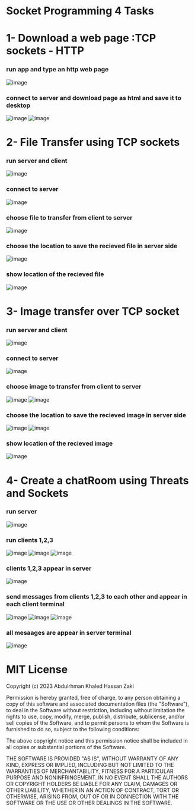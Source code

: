 # Socket Programming 4 Tasks
# 1- Download a web page :TCP sockets - HTTP 
### run app and type an http web page
![image](https://user-images.githubusercontent.com/58918060/236293481-7799890b-1a07-4272-8d20-81e7506bdf12.png)
### connect to server and download page as html and save it to desktop
![image](https://user-images.githubusercontent.com/58918060/236293517-0b2a5bda-7cd7-4405-84e0-dc038668e4b1.png)
![image](https://user-images.githubusercontent.com/58918060/236293595-cc9d098e-ac48-42f4-8ca8-4db2394756b5.png)

# 2- File Transfer using TCP sockets 
### run server and client
![image](https://user-images.githubusercontent.com/58918060/236293817-3d59772a-3f9a-4289-a39e-96f3a7225301.png)
### connect to server
![image](https://user-images.githubusercontent.com/58918060/236293863-b9d8cc3f-55e5-4c5b-bf67-e504966bd395.png)
### choose file to transfer from client to server
![image](https://user-images.githubusercontent.com/58918060/236294016-2a9e1d71-d5fe-40ca-b9bf-1c40873b8bec.png)
### choose the location to save the recieved file in server side
![image](https://user-images.githubusercontent.com/58918060/236294076-8ab9c091-32fa-431e-9a7b-9d6b8a2689fb.png)
###  show location of the recieved file
![image](https://user-images.githubusercontent.com/58918060/236294512-09525998-2b1f-44ff-9cae-001d87dd6c38.png)

# 3- Image transfer over TCP socket 
### run server and client
![image](https://user-images.githubusercontent.com/58918060/236294628-94fe2ed5-645d-420e-9c4f-e1f35b812a46.png)
### connect to server
![image](https://user-images.githubusercontent.com/58918060/236294675-4d5e7ba8-8ca6-4230-ab4c-86c264f13232.png)
### choose image to transfer from client to server
![image](https://user-images.githubusercontent.com/58918060/236294755-f1d0cb3e-a818-4717-828b-0e602f9dd23b.png)
![image](https://user-images.githubusercontent.com/58918060/236294767-57c02506-d9e8-4ba0-a56e-fbab38d54a2a.png)
### choose the location to save the recieved image in server side
![image](https://user-images.githubusercontent.com/58918060/236294819-f1ac1dd0-5085-4f68-8ec7-589cc0e3f0c3.png)
![image](https://user-images.githubusercontent.com/58918060/236294886-e75e1587-a1b2-45a3-856b-ed0daa0b0f4a.png)
###  show location of the recieved image
![image](https://user-images.githubusercontent.com/58918060/236294948-ff25ff46-e33e-447f-b530-61ac90531ccf.png)

# 4- Create a chatRoom using Threats and Sockets  
### run server
![image](https://user-images.githubusercontent.com/58918060/236295185-0c11cd35-65ee-440f-98ec-e571ec874e4b.png)
### run clients 1,2,3
![image](https://user-images.githubusercontent.com/58918060/236295407-802261be-4859-4656-8420-f1a865d7f5af.png)
![image](https://user-images.githubusercontent.com/58918060/236295451-7d98ec80-3d2b-48dd-97b7-6a1bf892beb0.png)
![image](https://user-images.githubusercontent.com/58918060/236295492-f220d542-f2b8-4974-bfba-7f58656bf1b2.png)
### clients 1,2,3 appear in server
![image](https://user-images.githubusercontent.com/58918060/236295563-e23d54ee-58ff-416b-be40-94e6a4d510cd.png)
### send messages from clients 1,2,3 to each other and appear in each client terminal
![image](https://user-images.githubusercontent.com/58918060/236295867-ff229a5b-01cf-48d0-9461-c5f5648bb280.png)
![image](https://user-images.githubusercontent.com/58918060/236295906-cc416a7d-be74-4acc-a942-c4b020fb1615.png)
![image](https://user-images.githubusercontent.com/58918060/236295939-d34e6b81-4067-4aef-aa2b-ea1a682202d1.png)
### all mesaages are appear in server terminal
![image](https://user-images.githubusercontent.com/58918060/236296010-04a1940d-2795-499a-8e76-da7eb25f994d.png)

# MIT License
Copyright (c) 2023 Abdulrhman Khaled Hassan Zaki

Permission is hereby granted, free of charge, to any person obtaining a copy
of this software and associated documentation files (the "Software"), to deal
in the Software without restriction, including without limitation the rights
to use, copy, modify, merge, publish, distribute, sublicense, and/or sell
copies of the Software, and to permit persons to whom the Software is
furnished to do so, subject to the following conditions:

The above copyright notice and this permission notice shall be included in all
copies or substantial portions of the Software.

THE SOFTWARE IS PROVIDED "AS IS", WITHOUT WARRANTY OF ANY KIND, EXPRESS OR
IMPLIED, INCLUDING BUT NOT LIMITED TO THE WARRANTIES OF MERCHANTABILITY,
FITNESS FOR A PARTICULAR PURPOSE AND NONINFRINGEMENT. IN NO EVENT SHALL THE
AUTHORS OR COPYRIGHT HOLDERS BE LIABLE FOR ANY CLAIM, DAMAGES OR OTHER
LIABILITY, WHETHER IN AN ACTION OF CONTRACT, TORT OR OTHERWISE, ARISING FROM,
OUT OF OR IN CONNECTION WITH THE SOFTWARE OR THE USE OR OTHER DEALINGS IN THE
SOFTWARE.





